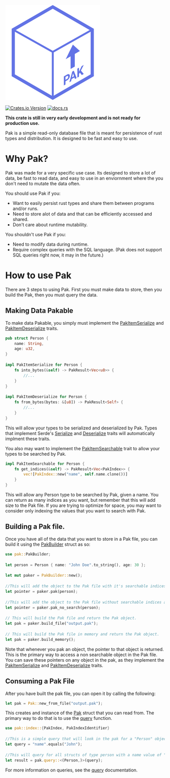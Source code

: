 ![alt text](https://raw.githubusercontent.com/MrVintage710/pak/refs/heads/main/docs/icon.png)

[![Crates.io Version](https://img.shields.io/crates/v/pak-db)](https://crates.io/crates/pak-db)
[![docs.rs](https://img.shields.io/docsrs/pak-db)](https://docs.rs/pak-db/latest/pak_db/)

**This crate is still in very early development and is not ready for production use.**

Pak is a simple read-only database file that is meant for persistence of rust types and distribution. It is designed to be fast and easy to use.

# Why Pak?

Pak was made for a very specific use case. Its designed to store a lot of data, be fast to read data, and easy to use in an enviornment where the you don't need to mutate the data often.

You should use Pak if you:
- Want to easily persist rust types and share them between programs and/or runs.
- Need to store alot of data and that can be efficiently accessed and shared.
- Don't care about runtime mutability.

You shouldn't use Pak if you:
- Need to modify data during runtime.
- Require complex queries with the SQL language. (Pak does not support SQL queries right now, it may in the future.)

# How to use Pak

There are 3 steps to using Pak. First you must make data to store, then you build the Pak, then you must query the data.

## Making Data Pakable

To make data Pakable, you simply must implement the [PakItemSerialize](crate::PakItemSerialize) and [PakItemDeserialize](crate::PakItemDeserialize) traits.

```rust
pub struct Person {
    name: String,
    age: u32,
}

impl PakItemSerialize for Person {
    fn into_bytes(&self) -> PakResult<Vec<u8>> {
        //...
    }
}

impl PakItemDeserialize for Person {
    fn from_bytes(bytes: &[u8]) -> PakResult<Self> {
        //...
    }
}
```

This will allow your types to be serialized and deserialized by Pak. Types that implement Serde's [Serialize](serde::Serialize) and [Deserialize](serde::Deserialize) traits will automatically implment these traits.

You also may want to implement the [PakItemSearchable](crate::PakItemSearchable) trait to allow your types to be searched by Pak.

```rust
impl PakItemSearchable for Person {
    fn get_indices(&self) -> PakResult<Vec<PakIndex>> {
        vec![PakIndex::new("name", self.name.clone())]
    }
}
```

This will allow any Person type to be searched by Pak, given a name. You can return as many indices as you want, but remember that this will add size to the Pak file. If you are trying to optimize for space, you may want to consider only indexing the values that you want to search with Pak.

## Building a Pak file.

Once you have all of the data that you want to store in a Pak file, you can build it using the [PakBuilder](crate::PakBuilder) struct as so:
```rust
use pak::PakBuilder;

let person = Person { name: "John Doe".to_string(), age: 30 };

let mut paker = PakBuilder::new();

//This will add the object to the Pak file with it's searchable indices and return the pointer to the object.
let pointer = paker.pak(person);

//This will add the object to the Pak file without searchable indices and return the pointer to the object.
let pointer = paker.pak_no_search(person);

// This will build the Pak file and return the Pak object.
let pak = paker.build_file("output.pak");

// This will build the Pak file in memory and return the Pak object.
let pak = paker.build_memory(); 
```

Note that whenever you pak an object, the pointer to that object is returned. This is the primary way to access a non searchable object in the Pak file. You can save these pointers on any object in the pak, as they implement the [PakItemSerialize](crate::PakItemSerialize) and [PakItemDeserialize](crate::PakItemDeserialize) traits.

## Consuming a Pak File

After you have built the pak file, you can open it by calling the following:

```rust
let pak = Pak::new_from_file("output.pak");
```
This creates and instance of the [Pak](crate::Pak) struct that you can read from. The primary way to do that is to use the [query](crate::Pak::query) function.
```rust
use pak::index::{PakIndex, PakIndexIdentifier}

//This is a simple query that will look in the pak for a "Person" object with a name value of "John".
let query = "name".equals("John");

//This will query for all structs of type person with a name value of "John"
let result = pak.query::<(Person,)>(query);
```

For more information on queries, see the [query](crate::query) documentation.
